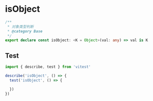 # isObject
```ts
/**
 * 对象类型判断
 * @category Base
 */
export declare const isObject: <K = Object>(val: any) => val is K

```

## Test
```ts
import { describe, test } from 'vitest'

describe('isObject', () => {
  test('isObject', () => {

  })
})
```
